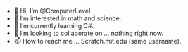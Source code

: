- 👋 Hi, I’m @ComputerLevel
- 👀 I’m interested in math and science.
- 🌱 I’m currently learning C#.
- 💞️ I’m looking to collaborate on ... nothing right now.
- 📫 How to reach me ... Scratch.mit.edu (same username).

<!---
ComputerLevel/ComputerLevel is a ✨ special ✨ repository because its `README.md` (this file) appears on your GitHub profile.
You can click the Preview link to take a look at your changes.
--->
